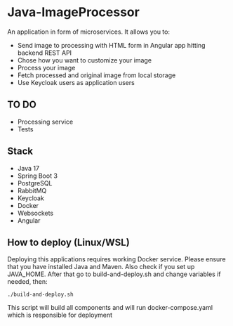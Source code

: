 # Java-ImageProcessor

An application in form of microservices. It allows you to:
- Send image to processing with HTML form in Angular app hitting backend REST API
- Chose how you want to customize your image
- Process your image
- Fetch processed and original image from local storage
- Use Keycloak users as application users

## TO DO
- Processing service
- Tests

## Stack
- Java 17
- Spring Boot 3
- PostgreSQL
- RabbitMQ
- Keycloak
- Docker
- Websockets
- Angular

## How to deploy (Linux/WSL)

Deploying this applications requires working Docker service.
Please ensure that you have installed Java and Maven. Also check if you set up JAVA_HOME.
After that go to build-and-deploy.sh and change variables if needed, then:
```
./build-and-deploy.sh
```

This script will build all components and will run docker-compose.yaml which is responsible for deployment
